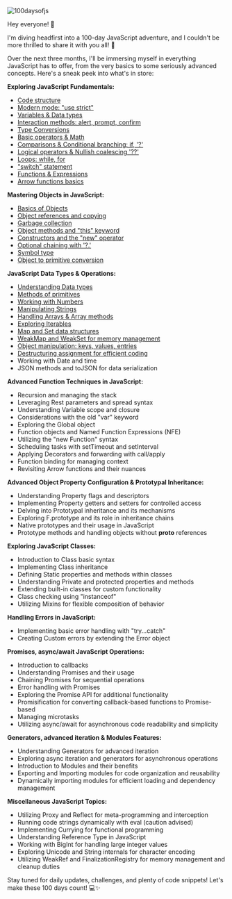 ![100daysofjs](https://github.com/lassiecoder/100daysofjs/assets/17312616/05e9143b-cde4-4c29-9a25-2870dfb75db0)


Hey everyone! 👋

I'm diving headfirst into a 100-day JavaScript adventure, and I couldn't be more thrilled to share it with you all! 🎉

Over the next three months, I'll be immersing myself in everything JavaScript has to offer, from the very basics to some seriously advanced concepts. Here's a sneak peek into what's in store:

**Exploring JavaScript Fundamentals:**
- [Code structure](https://github.com/lassiecoder/100daysofjs/tree/code-structure-and-modern-mode)
- [Modern mode: "use strict"](https://github.com/lassiecoder/100daysofjs/tree/code-structure-and-modern-mode)
- [Variables & Data types](https://github.com/lassiecoder/100daysofjs/tree/variables-and-data-types)
- [Interaction methods: alert, prompt, confirm](https://github.com/lassiecoder/100daysofjs/tree/interaction-and-type-conversions)
- [Type Conversions](https://github.com/lassiecoder/100daysofjs/tree/interaction-and-type-conversions)
- [Basic operators & Math](https://github.com/lassiecoder/100daysofjs/tree/basic-operators-and-math) 
- [Comparisons & Conditional branching: if, '?'](https://github.com/lassiecoder/100daysofjs/tree/comparisons-and-conditional-branching)
- [Logical operators & Nullish coalescing '??'](https://github.com/lassiecoder/100daysofjs/tree/logical-operators-and-nullish-coalescing)
- [Loops: while, for](https://github.com/lassiecoder/100daysofjs/tree/loops)
- ["switch" statement](https://github.com/lassiecoder/100daysofjs/tree/switch-statement)
- [Functions & Expressions](https://github.com/lassiecoder/100daysofjs/tree/functions-and-expressions)
- [Arrow functions basics](https://github.com/lassiecoder/100daysofjs/tree/arrow-functions)

**Mastering Objects in JavaScript:**
- [Basics of Objects](https://github.com/lassiecoder/100daysofjs/tree/basics-of-objects)
- [Object references and copying](https://github.com/lassiecoder/100daysofjs/tree/object-references-and-copying)
- [Garbage collection](https://github.com/lassiecoder/100daysofjs/tree/garbage-collection)
- [Object methods and "this" keyword](https://github.com/lassiecoder/100daysofjs/tree/object-methods-and-this-keyword)
- [Constructors and the "new" operator](https://github.com/lassiecoder/100daysofjs/tree/constructors-and-the-new-operator)
- [Optional chaining with '?.'](https://github.com/lassiecoder/100daysofjs/tree/optional-chaining)
- [Symbol type](https://github.com/lassiecoder/100daysofjs/tree/symbol-type)
- [Object to primitive conversion](https://github.com/lassiecoder/100daysofjs/tree/object-to-primitive-conversion)

**JavaScript Data Types & Operations:**
- [Understanding Data types](https://github.com/lassiecoder/100daysofjs/tree/data-types-and-methods-of-primitives)
- [Methods of primitives](https://github.com/lassiecoder/100daysofjs/tree/data-types-and-methods-of-primitives)
- [Working with Numbers](https://github.com/lassiecoder/100daysofjs/tree/numbers)
- [Manipulating Strings](https://github.com/lassiecoder/100daysofjs/tree/manipulating-strings)
- [Handling Arrays & Array methods](https://github.com/lassiecoder/100daysofjs/tree/handling-arrays-and-array-methods)
- [Exploring Iterables](https://github.com/lassiecoder/100daysofjs/tree/exploring-iterables)
- [Map and Set data structures](https://github.com/lassiecoder/100daysofjs/tree/map-and-set-data-structures)
- [WeakMap and WeakSet for memory management](https://github.com/lassiecoder/100daysofjs/tree/weakmap-and-weakset)
- [Object manipulation: keys, values, entries](https://github.com/lassiecoder/100daysofjs/tree/object-manipulation-keys-values-entries)
- [Destructuring assignment for efficient coding](https://github.com/lassiecoder/100daysofjs/tree/destructuring-assignment)
- Working with Date and time
- JSON methods and toJSON for data serialization

**Advanced Function Techniques in JavaScript:**
- Recursion and managing the stack
- Leveraging Rest parameters and spread syntax
- Understanding Variable scope and closure
- Considerations with the old "var" keyword
- Exploring the Global object
- Function objects and Named Function Expressions (NFE)
- Utilizing the "new Function" syntax
- Scheduling tasks with setTimeout and setInterval
- Applying Decorators and forwarding with call/apply
- Function binding for managing context
- Revisiting Arrow functions and their nuances

**Advanced Object Property Configuration & Prototypal Inheritance:**
- Understanding Property flags and descriptors
- Implementing Property getters and setters for controlled access
- Delving into Prototypal inheritance and its mechanisms
- Exploring F.prototype and its role in inheritance chains
- Native prototypes and their usage in JavaScript
- Prototype methods and handling objects without __proto__ references

**Exploring JavaScript Classes:**
- Introduction to Class basic syntax
- Implementing Class inheritance
- Defining Static properties and methods within classes
- Understanding Private and protected properties and methods
- Extending built-in classes for custom functionality
- Class checking using "instanceof"
- Utilizing Mixins for flexible composition of behavior

**Handling Errors in JavaScript:**
- Implementing basic error handling with "try...catch"
- Creating Custom errors by extending the Error object

**Promises, async/await JavaScript Operations:**
- Introduction to callbacks
- Understanding Promises and their usage
- Chaining Promises for sequential operations
- Error handling with Promises
- Exploring the Promise API for additional functionality
- Promisification for converting callback-based functions to Promise-based
- Managing microtasks
- Utilizing async/await for asynchronous code readability and simplicity

**Generators, advanced iteration & Modules Features:**
- Understanding Generators for advanced iteration
- Exploring async iteration and generators for asynchronous operations
- Introduction to Modules and their benefits
- Exporting and Importing modules for code organization and reusability
- Dynamically importing modules for efficient loading and dependency management

**Miscellaneous JavaScript Topics:**
- Utilizing Proxy and Reflect for meta-programming and interception
- Running code strings dynamically with eval (caution advised)
- Implementing Currying for functional programming
- Understanding Reference Type in JavaScript
- Working with BigInt for handling large integer values
- Exploring Unicode and String internals for character encoding
- Utilizing WeakRef and FinalizationRegistry for memory management and cleanup duties

Stay tuned for daily updates, challenges, and plenty of code snippets! Let's make these 100 days count! 💻✨

